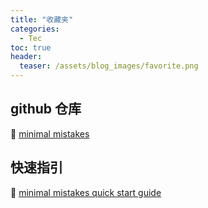 ```yaml
---
title: "收藏夹"
categories:
  - Tec
toc: true
header:
  teaser: /assets/blog_images/favorite.png
---
```



## github 仓库
🔶 [minimal mistakes](https://github.com/mmistakes/minimal-mistakes)


## 快速指引
🔶 [minimal mistakes quick start guide](https://mmistakes.github.io/minimal-mistakes/docs/quick-start-guide/)
